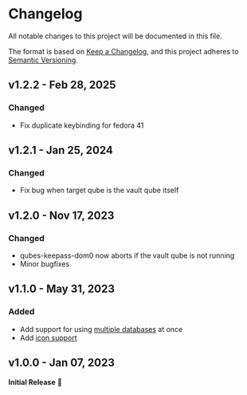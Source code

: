 # Changelog

All notable changes to this project will be documented in this file.

The format is based on [Keep a Changelog](https://keepachangelog.com/en/1.0.0/),
and this project adheres to [Semantic Versioning](https://semver.org/spec/v2.0.0.html).


## v1.2.2 - Feb 28, 2025

### Changed

* Fix duplicate keybinding for fedora 41


## v1.2.1 - Jan 25, 2024

### Changed

* Fix bug when target qube is the vault qube itself


## v1.2.0 - Nov 17, 2023

### Changed

* qubes-keepass-dom0 now aborts if the vault qube is not running
* Minor bugfixes


## v1.1.0 - May 31, 2023

### Added

* Add support for using [multiple databases](https://github.com/codewhitesec/qubes-keepass/pull/2) at once
* Add [icon support](https://github.com/codewhitesec/qubes-keepass#configuration)


## v1.0.0 - Jan 07, 2023

**Initial Release** :tada:
